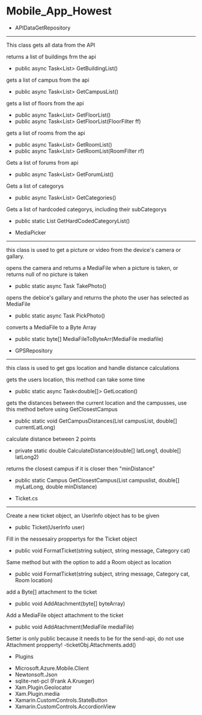 # Mobile_App_Howest


* APIDataGetRepository
-----------------------
This class gets all data from the API


returns a list of buildings frm the api
- public async Task<List<Building>> GetBuildingList()

gets a list of campus from the api
- public async Task<List<Campus>> GetCampusList()

gets a list of floors from the api
- public async Task<List<Floor>> GetFloorList()
- public async Task<List<Floor>> GetFloorList(FloorFilter ff)

gets a list of rooms from the api
- public async Task<List<Room>> GetRoomList()
- public async Task<List<Room>> GetRoomList(RoomFilter rf)

Gets a list of forums from api
- public async Task<List<Forum>> GetForumList()

Gets a list of categorys
- public async Task<List<Category>> GetCategories()

Gets a list of hardcoded categorys, including their subCategorys
- public static List<Category> GetHardCodedCategoryList()


* MediaPicker
-----------------------
this class is used to get a picture or video from the device's camera or gallary.


opens the camera and returns a MediaFile when a picture is taken, or returns null of no picture is taken
- public static async Task<MediaFile> TakePhoto()

opens the debice's gallary and returns the photo the user has selected as MediaFile
- public static async Task<MediaFile> PickPhoto()

converts a MediaFile to a Byte Array
- public static byte[] MediaFileToByteArr(MediaFile mediafile)

* GPSRepository
-----------------------
this class is used to get gps location and handle distance calculations


gets the users location, this method can take some time
- public static async Task<double[]> GetLocation()

gets the distances between the current location and the campusses, use this method before using GetClosestCampus
- public static void GetCampusDistances(List<Campus> campusList, double[] currentLatLong)

calculate distance between 2 points
- private static double CalculateDistance(double[] latLong1, double[] latLong2)

returns the closest campus if it is closer then "minDistance"
- public static Campus GetClosestCampus(List<Campus> campuslist, double[] myLatLong, double minDistance)



* Ticket.cs
-----------------------

Create a new ticket object, an UserInfo object has to be given
- public Ticket(UserInfo user)

Fill in the nessesairy proppertys for the Ticket object
- public void FormatTicket(string subject, string message, Category cat)

Same method but with the option to add a Room object as location
- public void FormatTicket(string subject, string message, Category cat, Room location)

add a Byte[] attachment to the ticket
- public void AddAtachment(byte[] byteArray)

Add a MediaFile object attachment to the ticket
- public void AddAtachment(MediaFile mediaFile)

Setter is only public because it needs to be for the send-api, do not use Attachment propperty!
-ticketObj.Attachments.add()



* Plugins

- Microsoft.Azure.Mobile.Client
- Newtonsoft.Json
- sqlite-net-pcl (Frank A.Krueger)
- Xam.Plugin.Geolocator
- Xam.Plugin.media
- Xamarin.CustomControls.StateButton
- Xamarin.CustomControls.AccordionView
